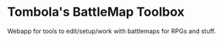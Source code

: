 # Tombola's BattleMap Toolbox

Webapp for tools to edit/setup/work with battlemaps for RPGs and stuff.
